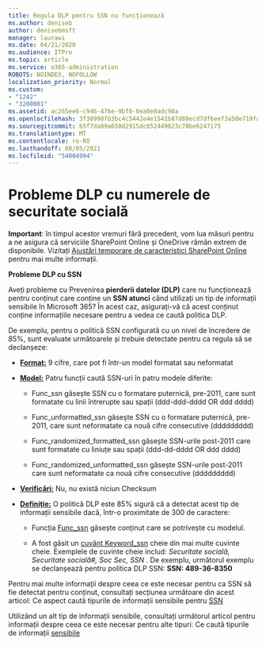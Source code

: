```yaml
---
title: Regula DLP pentru SSN nu funcționează
ms.author: deniseb
author: denisebmsft
manager: laurawi
ms.date: 04/21/2020
ms.audience: ITPro
ms.topic: article
ms.service: o365-administration
ROBOTS: NOINDEX, NOFOLLOW
localization_priority: Normal
ms.custom:
- "1242"
- "3200001"
ms.assetid: ac265ee6-c946-476e-9bf0-0ea0e8adc98a
ms.openlocfilehash: 3f30998fb3bc4c5442e4e1541b87d88ecd7df6eef3a50e719fa5014eb86af39c
ms.sourcegitcommit: b5f7da89a650d2915dc652449623c78be6247175
ms.translationtype: MT
ms.contentlocale: ro-RO
ms.lasthandoff: 08/05/2021
ms.locfileid: "54004994"
---
```

# <a name="dlp-issues-with-social-security-numbers"></a>Probleme DLP cu numerele de securitate socială

**Important**: în timpul acestor vremuri fără precedent, vom lua măsuri pentru a ne asigura că serviciile SharePoint Online și OneDrive rămân extrem de disponibile. Vizitați [Ajustări temporare de caracteristici SharePoint Online](https://aka.ms/ODSPAdjustments) pentru mai multe informații.

**Probleme DLP cu SSN**

Aveți probleme cu Prevenirea **pierderii datelor (DLP)** care nu funcționează pentru conținut care conține un **SSN atunci** când utilizați un tip de informații sensibile în Microsoft 365? În acest caz, asigurați-vă că acest conținut conține informațiile necesare pentru a vedea ce caută politica DLP. 
  
De exemplu, pentru o politică SSN configurată cu un nivel de încredere de 85%, sunt evaluate următoarele și trebuie detectate pentru ca regula să se declanșeze:
  
- **[Format:](https://docs.microsoft.com/microsoft-365/compliance/sensitive-information-type-entity-definitions#format-80)** 9 cifre, care pot fi într-un model formatat sau neformatat

- **[Model:](https://msconnect.microsoft.com/https:/docs.microsoft.com/office365/securitycompliance/what-the-sensitive-information-types-look-for#pattern-80)** Patru funcții caută SSN-uri în patru modele diferite:

  - Func_ssn găsește SSN cu o formatare puternică, pre-2011, care sunt formatate cu linii întrerupte sau spații (ddd-ddd-dddd OR ddd dddd)

  - Func_unformatted_ssn găsește SSN cu o formatare puternică, pre-2011, care sunt neformatate ca nouă cifre consecutive (ddddddddd)

  - Func_randomized_formatted_ssn găsește SSN-urile post-2011 care sunt formatate cu liniuțe sau spații (ddd-dd-dddd OR ddd dddd)

  - Func_randomized_unformatted_ssn găsește SSN-urile post-2011 care sunt neformatate ca nouă cifre consecutive (ddddddddd)

- **[Verificări:](https://docs.microsoft.com/microsoft-365/compliance/sensitive-information-type-entity-definitions#checksum-79)** Nu, nu există niciun Checksum

- **[Definiție:](https://docs.microsoft.com/microsoft-365/compliance/sensitive-information-type-entity-definitions#definition-80)** O politică DLP este 85% sigură că a detectat acest tip de informații sensibile dacă, într-o proximitate de 300 de caractere:

  - Funcția [Func_ssn](https://docs.microsoft.com/microsoft-365/compliance/sensitive-information-type-entity-definitions#pattern-80) găsește conținut care se potrivește cu modelul.

  - A fost găsit un [cuvânt Keyword_ssn](https://docs.microsoft.com/microsoft-365/compliance/sensitive-information-type-entity-definitions#keyword_ssn) cheie din mai multe cuvinte cheie. Exemplele de cuvinte cheie includ:  *Securitate socială, Securitate socială#, Soc Sec, SSN*  . De exemplu, următorul exemplu se declanșează pentru politica DLP SSN: **SSN: 489-36-8350**
  
Pentru mai multe informații despre ceea ce este necesar pentru ca SSN să fie detectat pentru conținut, consultați secțiunea următoare din acest articol: Ce aspect caută tipurile de informații sensibile pentru [SSN](https://docs.microsoft.com/microsoft-365/compliance/sensitive-information-type-entity-definitions#us-social-security-number-ssn)
  
Utilizând un alt tip de informații sensibile, consultați următorul articol pentru informații despre ceea ce este necesar pentru alte tipuri: Ce caută tipurile de informații [sensibile](https://docs.microsoft.com/microsoft-365/compliance/sensitive-information-type-entity-definitions)
  